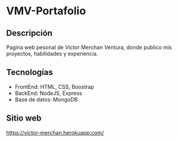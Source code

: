 # VMV-Portafolio

## Descripción
Pagina web pesonal de Victor Merchan Ventura, donde publico mis proyectos, habilidades y experiencia.

## Tecnologías
* FrontEnd: HTML, CSS, Boostrap
* BackEnd: NodeJS, Express
* Base de datos: MongoDB

## Sitio web
https://victor-merchan.herokuapp.com/

